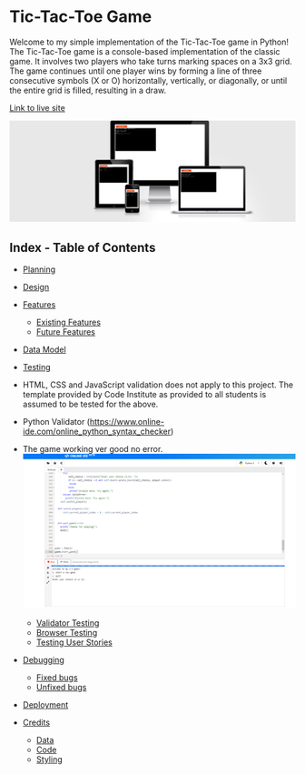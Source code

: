 # Tic-Tac-Toe Game

Welcome to my simple implementation of the Tic-Tac-Toe game in Python!
The Tic-Tac-Toe game is a console-based implementation of the classic game. It involves two players who take turns marking spaces on a 3x3 grid. The game continues until one player wins by forming a line of three consecutive symbols (X or O) horizontally, vertically, or diagonally, or until the entire grid is filled, resulting in a draw.

[Link to live site](https://tic-pp3-5d5ce1a76eff.herokuapp.com/)

![Responsive mock-up](assets/images/responsive.png)

## Index - Table of Contents

- [Planning](#planning)

- [Design](#design)




- [Features](#features)
    - [Existing Features](#existing-features)
    - [Future Features](#possible-future-features)

- [Data Model](#data-model)

- [Testing](#testing)
- HTML, CSS and JavaScript validation does not apply to this project. The template provided by Code Institute as provided to all students is assumed to be tested for the above.
- Python Validator (https://www.online-ide.com/online_python_syntax_checker)

- The game working ver good no error.
![Python syntax checker](assets/images/Python%20test.png)


    - [Validator Testing](#validator-testing)
    - [Browser Testing](#browser-testing)
    - [Testing User Stories](#testing-user-stories-functionality)

- [Debugging](#debugging)
    - [Fixed bugs](#fixed-bugs)
    - [Unfixed bugs](#unfixed-bugs)

- [Deployment](#deployment)

- [Credits](#credits)
    - [Data](#data)
    - [Code](#code)
    - [Styling](#styling)


